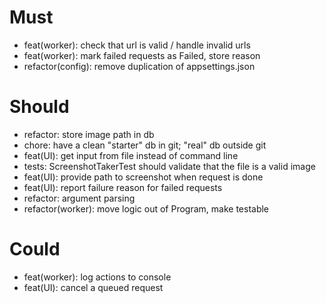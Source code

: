 # Must
- feat(worker): check that url is valid / handle invalid urls
- feat(worker): mark failed requests as Failed, store reason
- refactor(config): remove duplication of appsettings.json

# Should
- refactor: store image path in db
- chore: have a clean "starter" db in git; "real" db outside git
- feat(UI): get input from file instead of command line
- tests: ScreenshotTakerTest should validate that the file is a valid image
- feat(UI): provide path to screenshot when request is done
- feat(UI): report failure reason for failed requests
- refactor: argument parsing
- refactor(worker): move logic out of Program, make testable

# Could
- feat(worker): log actions to console
- feat(UI): cancel a queued request